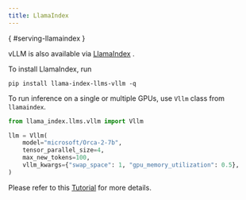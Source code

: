 ```yaml
---
title: LlamaIndex
---
```

[](){ #serving-llamaindex }

vLLM is also available via [LlamaIndex](https://github.com/run-llama/llama_index) .

To install LlamaIndex, run

```console
pip install llama-index-llms-vllm -q
```

To run inference on a single or multiple GPUs, use `Vllm` class from `llamaindex`.

```python
from llama_index.llms.vllm import Vllm

llm = Vllm(
    model="microsoft/Orca-2-7b",
    tensor_parallel_size=4,
    max_new_tokens=100,
    vllm_kwargs={"swap_space": 1, "gpu_memory_utilization": 0.5},
)
```

Please refer to this [Tutorial](https://docs.llamaindex.ai/en/latest/examples/llm/vllm/) for more details.
